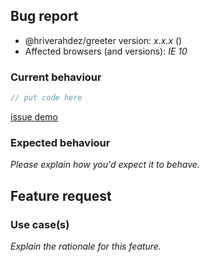 <!-- -------------------------------------------------- -->
<!--  Delete this section if this is a feature request. -->
<!-- -------------------------------------------------- -->

## Bug report

- @hriverahdez/greeter version: _x.x.x_ (<!-- (run `npm list @hriverahdez/greeter` from a terminal/cmd prompt): -->)
- Affected browsers (and versions): _IE 10_

### Current behaviour

<!-- Please explain the problem you're having -->

```ts
// put code here
```

<!-- Having a real demo that demonstrates your issue  -->

[issue demo](https://codesandbox.io/)

### Expected behaviour

_Please explain how you'd expect it to behave._

<!-- -------------------------------------------- -->
<!-- Delete this section if this is a bug report. -->
<!-- -------------------------------------------- -->

## Feature request

### Use case(s)

_Explain the rationale for this feature._
